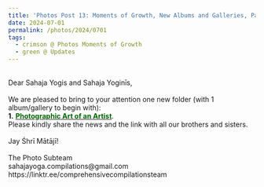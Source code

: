 ```yaml
---
title: 'Photos Post 13: Moments of Growth, New Albums and Galleries, Part 23'
date: 2024-07-01
permalink: /photos/2024/0701
tags:
  - crimson @ Photos Moments of Growth
  - green @ Updates
---
```


<p>
<br>
Dear Sahaja Yogis and Sahaja Yoginīs,<br>
<br>
We are pleased to bring to your attention one new folder (with 1 album/gallery to begin with):<br>
<b>1.</b> <a href="https://imageevent.com/sahaja/art/photographicartofmarianehufschmitt"><font color="DarkGreen"><b>Photographic Art of an Artist</b></font></a>.<br>
Please kindly share the news and the link with all our brothers and sisters.<br>
<br>
Jay Śhrī Mātājī!<br>
<br>
The Photo Subteam<br>
sahajayoga.compilations@gmail.com<br>
https://linktr.ee/comprehensivecompilationsteam<br>
</p>